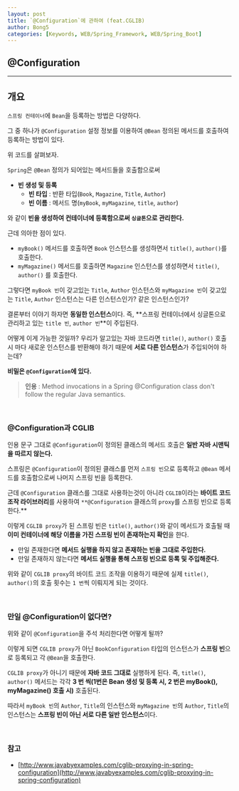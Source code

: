 ```yaml
---
layout: post
title: `@Configuration`에 관하여 (feat.CGLIB)
author: Bong5
categories: [Keywords, WEB/Spring_Framework, WEB/Spring_Boot]
---
```


## @Configuration

---

## 개요

`스프링 컨테이너`에 `Bean`을 등록하는 방법은 다양하다.

그 중 하나가 `@Configuration` 설정 정보를 이용하여 `@Bean` 정의된 메서드를 호출하여 등록하는 방법이 있다.

<script src="https://gist.github.com/BongHoLee/e3f715d599212f9f866efbc3f475e285.js"></script>

위 코드를 살펴보자.

`Spring`은 `@Bean` 정의가 되어있는 메서드들을 호출함으로써

- **빈 생성 및 등록**
  - **빈 타입** : 반환 타입(`Book`, `Magazine`, `Title`, `Author`)
  - **빈 이름** : 메서드 명(`myBook`, `myMagazine`, `title`, `author`)

와 같이 **빈을 생성하여 컨테이너에 등록함으로써 `싱글톤`으로 관리한다.**

근데 의아한 점이 있다.

- `myBook()` 메서드를 호출하면 `Book` 인스턴스를 생성하면서 `title()`, `author()`를 호출한다.
- `myMagazine()` 메서드를 호출하면 `Magazine` 인스턴스를 생성하면서 `title()`, `author()` 를 호출한다.

그렇다면 `myBook 빈`이 갖고있는 `Title`, `Author` 인스턴스와 `myMagazine 빈`이 갖고있는 `Title`, `Author` 인스턴스는 다른 인스턴스인가? 같은 인스턴스인가?

결론부터 이야기 하자면 **동일한 인스턴스**이다. 즉, **스프링 컨테이너에서 싱글톤으로 관리하고 있는 `title 빈`, `author 빈`**이 주입된다.

어떻게 이게 가능한 것일까? 우리가 알고있는 자바 코드라면 `title()`, `author()` 호출 시 마다 새로운 인스턴스를 반환해야 하기 때문에 **서로 다른 인스턴스**가 주입되어야 하는데?

**비밀은 `@Configuration`에 있다.**

> **인용** : Method invocations in a Spring @Configuration class don't follow the regular Java semantics.
>

<br>

### @Configuration과 CGLIB

인용 문구 그대로 `@Configuration`이 정의된 클래스의 메서드 호출은 **일반 자바 시맨틱을 따르지 않는다.**

스프링은 `@Configuration`이 정의된 클래스를 먼저 `스프링 빈`으로 등록하고 `@Bean` 메서드를 호출함으로써 나머지 스프링 빈을 등록한다.

근데 `@Configuration` 클래스를 그대로 사용하는것이 아니라 `CGLIB`이라는 **바이트 코드 조작 라이브러리**를 사용하여 `**@Configuration` 클래스의 `proxy`를 스프링 빈으로 등록한다.**

이렇게 `CGLIB proxy`가 된 스프링 빈은 `title()`, `author()`와 같이 메서드가 호출될 때 **이미 컨테이너에 해당 이름을 가진 스프링 빈이 존재하는지 확인**을 한다.

- 만일 존재한다면 **메서드 실행을 하지 않고 존재하는 빈을 그대로 주입한다.**
- 만일 존재하지 않는다면 **메서드 실행을 통해 스프링 빈으로 등록 및 주입해준다.**

위와 같이 `CGLIB proxy`의 바이트 코드 조작을 이용하기 때문에 실제 `title()`, `author()`의 호출 횟수는 `1 번`씩 이뤄지게 되는 것이다.

<br>

### 만일 @Configuration이 없다면?

<script src="https://gist.github.com/BongHoLee/7ff5f0d216cc04733c4f0055124eb60a.js"></script>

위와 같이 `@Configuration`을 주석 처리한다면 어떻게 될까?

이렇게 되면 `CGLIB proxy`가 아닌 `BookConfiguration` 타입의 인스턴스가 **스프링 빈**으로 등록되고 각 `@Bean`을 호출한다.

`CGLIB proxy`가 아니기 때문에 **자바 코드 그대로** 실행하게 된다. 즉, `title()`, `author()` 메서드는 각각 **3 번 씩(1번은 Bean 생성 및 등록 시, 2 번은 myBook(), myMagazine() 호출 시)** 호출된다.

따라서 `myBook 빈`의 `Author`, `Title`의 인스턴스와 `myMagazine 빈`의 `Author`, `Title`의 인스턴스는 **스프링 빈이 아닌 서로 다른 일반 인스턴스**이다.

<br>

### 참고

- [http://www.javabyexamples.com/cglib-proxying-in-spring-configuration](http://www.javabyexamples.com/cglib-proxying-in-spring-configuration)